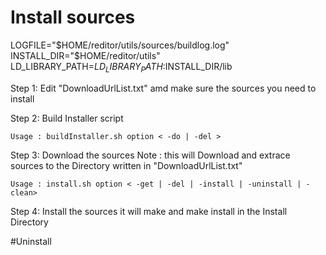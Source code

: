 # Install sources

LOGFILE="$HOME/reditor/utils/sources/buildlog.log"
INSTALL_DIR="$HOME/reditor/utils"
LD_LIBRARY_PATH=$LD_LIBRARY_PATH:$INSTALL_DIR/lib

Step 1:
    Edit "DownloadUrlList.txt" amd make sure the sources you need to install

Step 2:
    Build Installer script

    Usage : buildInstaller.sh option < -do | -del >

Step 3:
    Download the sources
        Note : this will Download and extrace sources to the Directory written in "DownloadUrlList.txt"

    Usage : install.sh option < -get | -del | -install | -uninstall | -clean>

Step 4:
    Install the sources
    it will make and make install in the Install Directory
        

#Uninstall
